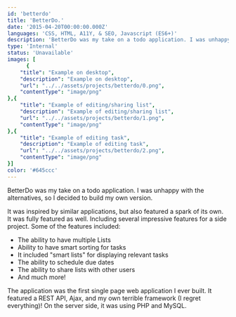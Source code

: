 ```yaml
---
id: 'betterdo'
title: 'BetterDo.'
date: '2015-04-20T00:00:00.000Z'
languages: 'CSS, HTML, A11Y, & SEO, Javascript (ES6+)'
description: 'BetterDo was my take on a todo application. I was unhappy with the alternatives, so I decided to build my own version.'
type: 'Internal'
status: 'Unavailable'
images: [
      {
	"title": "Example on desktop",
	"description": "Example on desktop",
	"url": "../../assets/projects/betterdo/0.png",
	"contentType": "image/png"
},{
	"title": "Example of editing/sharing list",
	"description": "Example of editing/sharing list",
	"url": "../../assets/projects/betterdo/1.png",
	"contentType": "image/png"
},{
	"title": "Example of editing task",
	"description": "Example of editing task",
	"url": "../../assets/projects/betterdo/2.png",
	"contentType": "image/png"
}]
color: '#645ccc'
---
```


BetterDo was my take on a todo application. I was unhappy with the alternatives, so I decided to build my own version.

It was inspired by similar applications, but also featured a spark of its own. It was fully featured as well. Including several impressive features for a side project. Some of the features included:

- The ability to have multiple Lists
- Ability to have smart sorting for tasks
- It included "smart lists" for displaying relevant tasks
- The ability to schedule due dates 
- The ability to share lists with other users
- And much more!

The application was the first single page web application I ever built. It featured a REST API, Ajax, and my own terrible framework (I regret everything)! On the server side, it was using PHP and MySQL.
